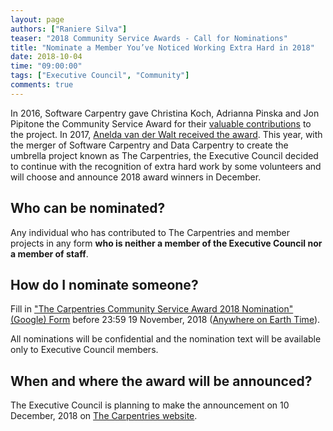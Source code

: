 ```yaml
---
layout: page
authors: ["Raniere Silva"]
teaser: "2018 Community Service Awards - Call for Nominations"
title: "Nominate a Member You’ve Noticed Working Extra Hard in 2018"
date: 2018-10-04
time: "09:00:00"
tags: ["Executive Council", "Community"]
comments: true
---
```


In 2016, Software Carpentry gave
Christina Koch,
Adrianna Pinska
and
Jon Pipitone
the Community Service Award for their [valuable contributions](https://software-carpentry.org/blog/2016/12/community-service-awards.html) to the project.
In 2017, [Anelda van der Walt received the award](https://datacarpentry.org/blog/2017/12/csa-award-avdw).
This year,
with the merger of Software Carpentry and Data Carpentry
to create the umbrella project known as The Carpentries,
the Executive Council decided to continue with the recognition
of extra hard work by some volunteers
and will choose and announce 2018 award winners in December.

## Who can be nominated?

Any individual
who has contributed to The Carpentries
and member projects
in any form
**who is neither a member of the Executive Council nor a member of staff**.

## How do I nominate someone?

Fill in ["The Carpentries Community Service Award 2018 Nomination" (Google) Form](https://goo.gl/forms/abTNgR90R9ai4NfF3)
before 23:59 19 November, 2018 ([Anywhere on Earth Time](https://en.wikipedia.org/wiki/Anywhere_on_Earth)).

All nominations will be confidential
and the nomination text will be available only to Executive Council members.

## When and where the award will be announced?

The Executive Council is planning to make the announcement
on 10 December, 2018 on [The Carpentries website](https://carpentries.org).

